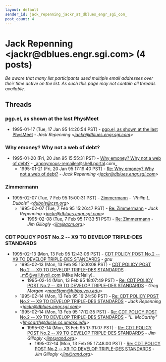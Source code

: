 ```yaml
---
layout: default
sender_id: jack_repenning_jackr_at_dblues_engr_sgi_com_
post_count: 4
---
```


# Jack Repenning <jackr<span>@</span>dblues.engr.sgi.com> (4 posts)

_Be aware that many list participants used multiple email addresses over their time active on the list. As such this page may not contain all threads available._

## Threads

### pgp.el, as shown at the last PhysMeet
+ 1995-01-17 (Tue, 17 Jan 95 14:20:54 PST) - [pgp.el, as shown at the last PhysMeet](/archive/1995/01/cfb2db8480da16bac76812eeea4815568bd07a93a942945e37b5835b01f1a0af) - _Jack Repenning \<jackr@dblues.engr.sgi.com\>_

### Why emoney?  Why not a web of debt?
+ 1995-01-20 (Fri, 20 Jan 95 15:55:31 PST) - [Why emoney?  Why not a web of debt?](/archive/1995/01/5b094d631affb53de0b9e45d023c29027e4f5ad7a8c93e44f03e00d40ae69888) - _anonymous-remailer@shell.portal.com_
  + 1995-01-21 (Fri, 20 Jan 95 17:19:40 PST) - [Re: Why emoney? Why not a web of debt?](/archive/1995/01/5a332449a796b4074206603766602e6ce855f49f281c5b244df96b182c54eb51) - _Jack Repenning \<jackr@dblues.engr.sgi.com\>_

### Zimmermann
+ 1995-02-07 (Tue, 7 Feb 95 15:00:31 PST) - [Zimmermann](/archive/1995/02/487ea38a354e16b599337eb0593e3ddc88766a22365e721756106abab83de148) - _"Philip L. Dubois" \<dubois@csn.org\>_
  + 1995-02-07 (Tue, 7 Feb 95 15:26:47 PST) - [Re: Zimmermann](/archive/1995/02/0758c85a52c59e8c89f46179e6fd854ce1b06f66bacfbd547611b8dfecd17c63) - _Jack Repenning \<jackr@dblues.engr.sgi.com\>_
    + 1995-02-08 (Tue, 7 Feb 95 17:33:51 PST) - [Re: Zimmermann](/archive/1995/02/cb64b39ec8d8b36741a9a06cc7e6b3d862a7a057841981dfe53887141d0e2024) - _Jim Gillogly \<jim@acm.org\>_

### CDT POLICY POST No.2 -- X9 TO DEVELOP TRIPLE-DES STANDARDS
+ 1995-02-13 (Mon, 13 Feb 95 12:43:06 PST) - [CDT POLICY POST No.2 -- X9 TO DEVELOP TRIPLE-DES STANDARDS](/archive/1995/02/ebf068904664e81e6af6d1e7f3f2851cfd729c25b757da1a3659e1e097313c0b) - _gnu_
  + 1995-02-13 (Mon, 13 Feb 95 15:00:08 PST) - [CDT POLICY POST No.2 -- X9 TO DEVELOP TRIPLE-DES STANDARDS](/archive/1995/02/31883337eb110ec1bea1bfd56281a2cda15498fe67f162d1cd7c946632180448) - _m5@vail.tivoli.com (Mike McNally)_
    + 1995-02-14 (Mon, 13 Feb 95 18:07:49 PST) - [Re: CDT POLICY POST No.2 -- X9 TO DEVELOP TRIPLE-DES STANDARDS](/archive/1995/02/8278fc77d1644516ef79124d0d7fe39062543fc592434b45b2c1dbad5a4024d2) - _Greg Morgan \<mac5tgm@hibbs.vcu.edu\>_
  + 1995-02-14 (Mon, 13 Feb 95 16:24:50 PST) - [Re: CDT POLICY POST No.2 -- X9 TO DEVELOP TRIPLE-DES STANDARDS](/archive/1995/02/41dd78040bf87cdebaf3d9e958c7615f6a8a6fda47a94fc8a5fa84b2f01bfbe6) - _Jack Repenning \<jackr@dblues.engr.sgi.com\>_
  + 1995-02-14 (Mon, 13 Feb 95 17:12:35 PST) - [Re: CDT POLICY POST No.2 -- X9 TO DEVELOP TRIPLE-DES STANDARDS](/archive/1995/02/1ff582d59999a2030447459cd57e839256fe98b331f8f56a621bf3953e1d0fc4) - _"L. McCarthy" \<lmccarth@ducie.cs.umass.edu\>_
    + 1995-02-14 (Mon, 13 Feb 95 17:31:07 PST) - [Re: CDT POLICY POST No.2 -- X9 TO DEVELOP TRIPLE-DES STANDARDS](/archive/1995/02/4509d7fcaf62605690eb292b5a464d3be487c186e334dc3bca4bb3c0f8293e03) - _Jim Gillogly \<jim@rand.org\>_
      + 1995-02-14 (Mon, 13 Feb 95 17:48:00 PST) - [Re: CDT POLICY POST No.2 -- X9 TO DEVELOP TRIPLE-DES STANDARDS](/archive/1995/02/66df86a6865f2e21feefe0b7df1c541e55319dccc8c975b11c066fb3d93915ce) - _Jim Gillogly \<jim@rand.org\>_

